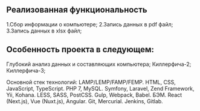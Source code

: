 ## Реализованная функциональность

1.Сбор информации о компьютере;
2.Запись данных в pdf файл;
3.Запись данных в xlsx файл;

## Особенность проекта в следующем:
Глубокий анализ данных и составляющих компьютера;
Киллерфича-2;
Киллерфича-3;

Основной стек технологий:
LAMP/LEMP/FAMP/FEMP.
HTML, CSS, JavaScript, TypeScript.
PHP 7, MySQL.
Symfony, Laravel, Zend Framework, Yii, Kohana.
LESS, SASS, PostCSS.
Gulp, Webpack, Babel.
БЭМ.
React (Next.js), Vue (Nuxt.js), Angular.
Git, Mercurial.
Jenkins, Gitlab.
